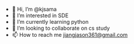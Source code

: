 - 👋 Hi, I’m @kjsama
- 👀 I’m interested in SDE
- 🌱 I’m currently learning python
- 💞️ I’m looking to collaborate on cs study
- 📫 How to reach me jiangjason361@gmail.com
<!---
kjsama/kjsama is a ✨ special ✨ repository because its `README.md` (this file) appears on your GitHub profile.
You can click the Preview link to take a look at your changes.
--->
